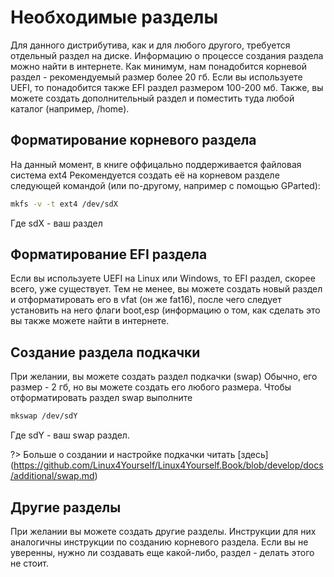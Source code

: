 # Необходимые разделы
Для данного дистрибутива, как и для любого другого, требуется отдельный раздел на диске.
Информацию о процессе создания раздела можно найти в интернете.
Как минимум, нам понадобится корневой раздел - рекомендуемый размер более 20 гб.
Если вы используете UEFI, то понадобится также EFI раздел размером 100-200 мб.
Также, вы можете создать дополнительный раздел и поместить туда любой каталог (например, /home).
## Форматирование корневого раздела
На данный момент, в книге оффицально поддерживается файловая система ext4
Рекомендуется создать её на корневом разделе следующей командой (или по-другому, например с помощью GParted): 
```bash
mkfs -v -t ext4 /dev/sdX
```
Где sdX - ваш раздел
  
## Форматирование EFI раздела
Если вы используете UEFI на Linux или Windows, то EFI раздел, скорее всего, уже существует.
Тем не менее, вы можете создать новый раздел и отформатировать его в vfat (он же fat16), после чего следует установить на него флаги boot,esp (информацию о том, как сделать это вы также можете найти в интернете.

## Создание раздела подкачки

При желании, вы можете создать раздел подкачки (swap)
Обычно, его размер - 2 гб, но вы можете создать его любого размера.
Чтобы отформатировать раздел swap выполните

```bash
mkswap /dev/sdY
```
Где sdY - ваш swap раздел.

?> Больше о создании и настройке подкачки читать [здесь] (https://github.com/Linux4Yourself/Linux4Yourself.Book/blob/develop/docs/additional/swap.md)


## Другие разделы
При желании вы можете создать другие разделы. Инструкции для них аналогичны инструкции по созданию корневого раздела.
Если вы не уверенны, нужно ли создавать еще какой-либо, раздел - делать этого не стоит.

